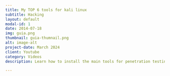 ```yaml
---
title: My TOP 6 tools for kali linux
subtitle: Hacking
layout: default
modal-id: 1
date: 2014-07-18
img: guia.png
thumbnail: guia-thumnail.png
alt: image-alt
project-date: March 2024
client: Youtube
category: Videos
description: Learn how to install the main tools for penetration testing on kali linux.

---
```


